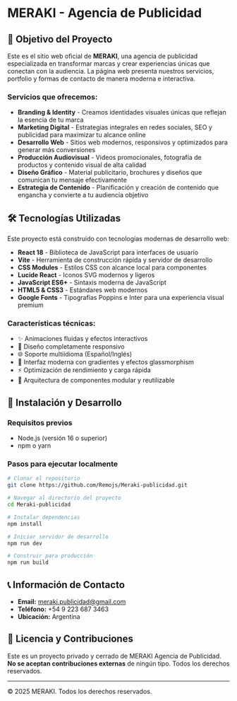 # MERAKI - Agencia de Publicidad

## 🎯 Objetivo del Proyecto

Este es el sitio web oficial de **MERAKI**, una agencia de publicidad especializada en transformar marcas y crear experiencias únicas que conectan con la audiencia. La página web presenta nuestros servicios, portfolio y formas de contacto de manera moderna e interactiva.

### Servicios que ofrecemos:
- **Branding & Identity** - Creamos identidades visuales únicas que reflejan la esencia de tu marca
- **Marketing Digital** - Estrategias integrales en redes sociales, SEO y publicidad para maximizar tu alcance online
- **Desarrollo Web** - Sitios web modernos, responsivos y optimizados para generar más conversiones
- **Producción Audiovisual** - Videos promocionales, fotografía de productos y contenido visual de alta calidad
- **Diseño Gráfico** - Material publicitario, brochures y diseños que comunican tu mensaje efectivamente
- **Estrategia de Contenido** - Planificación y creación de contenido que engancha y convierte a tu audiencia objetivo

## 🛠️ Tecnologías Utilizadas

Este proyecto está construido con tecnologías modernas de desarrollo web:

- **React 18** - Biblioteca de JavaScript para interfaces de usuario
- **Vite** - Herramienta de construcción rápida y servidor de desarrollo
- **CSS Modules** - Estilos CSS con alcance local para componentes
- **Lucide React** - Iconos SVG modernos y ligeros
- **JavaScript ES6+** - Sintaxis moderna de JavaScript
- **HTML5 & CSS3** - Estándares web modernos
- **Google Fonts** - Tipografías Poppins e Inter para una experiencia visual premium

### Características técnicas:
- ✨ Animaciones fluidas y efectos interactivos
- 📱 Diseño completamente responsivo
- 🌐 Soporte multiidioma (Español/Inglés)
- 🎨 Interfaz moderna con gradientes y efectos glassmorphism
- ⚡ Optimización de rendimiento y carga rápida
- 🔧 Arquitectura de componentes modular y reutilizable

## 🚀 Instalación y Desarrollo

### Requisitos previos
- Node.js (versión 16 o superior)
- npm o yarn

### Pasos para ejecutar localmente

```bash
# Clonar el repositorio
git clone https://github.com/Remojs/Meraki-publicidad.git

# Navegar al directorio del proyecto
cd Meraki-publicidad

# Instalar dependencias
npm install

# Iniciar servidor de desarrollo
npm run dev

# Construir para producción
npm run build
```

## 📞 Información de Contacto

- **Email:** meraki.publicidad@gmail.com
- **Teléfono:** +54 9 223 687 3463
- **Ubicación:** Argentina

## 📄 Licencia y Contribuciones

Este es un proyecto privado y cerrado de MERAKI Agencia de Publicidad. **No se aceptan contribuciones externas** de ningún tipo. Todos los derechos reservados.

---

© 2025 MERAKI. Todos los derechos reservados.
